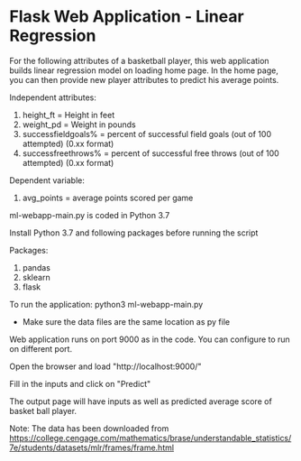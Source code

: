 # Flask Web Application - Linear Regression
For the following attributes of a basketball player, this web application builds linear regression model on loading home page.
In the home page, you can then provide new player attributes to predict his average points.

Independent attributes:
1. height_ft = Height in feet
2. weight_pd = Weight in pounds
3. successfieldgoals% = percent of successful field goals (out of 100 attempted) (0.xx format)
4. successfreethrows% = percent of successful free throws (out of 100 attempted) (0.xx format)

Dependent variable:
1. avg_points = average points scored per game

ml-webapp-main.py is coded in Python 3.7

Install Python 3.7 and following packages before running the script

Packages:
1. pandas
2. sklearn
3. flask

To run the application:
python3 ml-webapp-main.py

- Make sure the data files are the same location as py file

Web application runs on port 9000 as in the code. You can configure to run on different port.

Open the browser and load "http://localhost:9000/"

Fill in the inputs and click on "Predict"

The output page will have inputs as well as predicted average score of basket ball player.

Note: The data has been downloaded from https://college.cengage.com/mathematics/brase/understandable_statistics/7e/students/datasets/mlr/frames/frame.html
